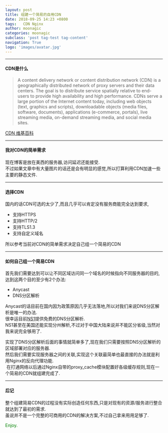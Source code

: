 ```yaml
---
layout: post
title: 组建一个简易的自用CDN
date: 2018-09-25 14:23 +0800
tags:   CDN Nginx
author: moonagic
categories: moonagic
subclass: 'post tag-test tag-content'
navigation: True
logo: 'images/avatar.jpg'
---
```


---
#### CDN是什么
> A content delivery network or content distribution network (CDN) is a geographically distributed network of proxy servers and their data centers. The goal is to distribute service spatially relative to end-users to provide high availability and high performance. CDNs serve a large portion of the Internet content today, including web objects (text, graphics and scripts), downloadable objects (media files, software, documents), applications (e-commerce, portals), live streaming media, on-demand streaming media, and social media sites.

[CDN 维基百科](https://en.wikipedia.org/wiki/Content_delivery_network)

---
#### 我对CDN的简单需求
现在博客是放在美西的服务器,访问延迟还能接受.  
不过如果文章中有大量图片的话还是会有明显的感觉,所以打算利用CDN加速一些主要的静态文件.  

---
#### 选择CDN
国内的话CDN可选的太少了,而且几乎可以肯定没有服务商能完全达到要求,  
* 支持HTTPS
* 支持HTTP/2
* 支持TLS1.3
* 支持自定义域名

所以参考当前对CDN的简单需求决定自己组一个简易的CDN

---
#### 如何自己组一个简易CDN
首先我们需要达到可以让不同区域访问同一个域名的时候指向不同服务器的目的,达到这两个目的至少有2个办法:
* Anycast
* DNS分区解析

Anycast的话目前在国内因为政策原因几乎无法落地,所以对我们来说DNS分区解析是唯一的办法.  
很幸运目前[NS1](http://ns1.com)提供免费的DNS分区解析.  
NS1甚至在美国还能实现分州解析,不过对于中国大陆来说并不能区分省级,当然对我来说完全够用了.  

实现了DNS分区解析后面的事情就简单多了,现在我们只需要按照DNS分区解析的区域部署对应的服务器.  
然后我们需要实现服务器之间的关联,实现这个关联最简单也最直接的办法就是利用Nginx的反向代理功能.  
<picture>
  <source srcset="/images/2018/09/cdn.webp" type="image/webp">
  <img src="/images/2018/09/cdn.png" alt="">
</picture>
在打通网络以后通过Nginx自带的proxy_cache模块配置好各级缓存规则,现在一个简易的CDN就组建完成了.

---
#### 后记
整个组建简易CDN的过程没有实际创造任何东西,只是对现有的资源/服务进行整合就达到了最初的需求.  
虽说并不是一个完整的可商用的CDN的解决方案,不过自己拿来用用足够了.  

<span style="color: green">Enjoy.</span>

